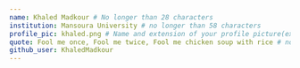 ```yaml
---
name: Khaled Madkour # No longer than 28 characters
institution: Mansoura University # no longer than 58 characters
profile_pic: khaled.png # Name and extension of your profile picture(ex. mona.png) The picture must be squared and 544px on width and height.
quote: Fool me once, Fool me twice, Fool me chicken soup with rice # no longer than 100 characters, avoid using quotes(") to guarantee the format remains the same.
github_user: KhaledMadkour
---
```

